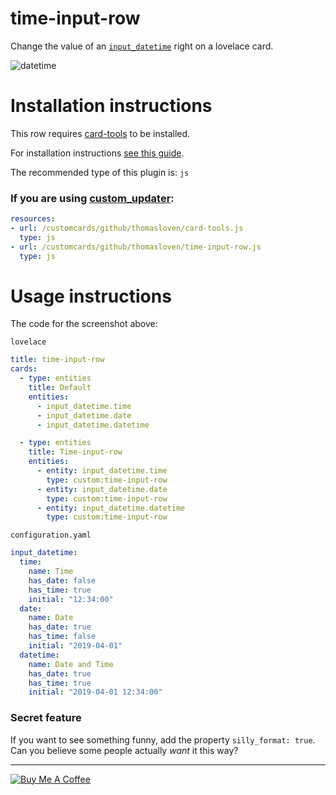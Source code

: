time-input-row
==============

Change the value of an  [`input_datetime`](https://www.home-assistant.io/components/input_datetime/) right on a lovelace card.

![datetime](https://user-images.githubusercontent.com/1299821/56205651-aabefb00-604a-11e9-9d0c-f407037c1c0e.jpg)


# Installation instructions

This row requires [card-tools](https://github.com/thomasloven/lovelace-card-tools) to be installed.

For installation instructions [see this guide](https://github.com/thomasloven/hass-config/wiki/Lovelace-Plugins).

The recommended type of this plugin is: `js`

### If you are using [custom\_updater](https://github.com/custom-components/custom_updater):
```yaml
resources:
- url: /customcards/github/thomasloven/card-tools.js
  type: js
- url: /customcards/github/thomasloven/time-input-row.js
  type: js
```

# Usage instructions

The code for the screenshot above:

`lovelace`
```yaml
title: time-input-row
cards:
  - type: entities
    title: Default
    entities:
      - input_datetime.time
      - input_datetime.date
      - input_datetime.datetime

  - type: entities
    title: Time-input-row
    entities:
      - entity: input_datetime.time
        type: custom:time-input-row
      - entity: input_datetime.date
        type: custom:time-input-row
      - entity: input_datetime.datetime
        type: custom:time-input-row
```

`configuration.yaml`
```yaml
input_datetime:
  time:
    name: Time
    has_date: false
    has_time: true
    initial: "12:34:00"
  date:
    name: Date
    has_date: true
    has_time: false
    initial: "2019-04-01"
  datetime:
    name: Date and Time
    has_date: true
    has_time: true
    initial: "2019-04-01 12:34:00"
```

### Secret feature
If you want to see something funny, add the property `silly_format: true`. Can you believe some people actually *want* it this way?


---
<a href="https://www.buymeacoffee.com/uqD6KHCdJ" target="_blank"><img src="https://www.buymeacoffee.com/assets/img/custom_images/white_img.png" alt="Buy Me A Coffee" style="height: auto !important;width: auto !important;" ></a>
